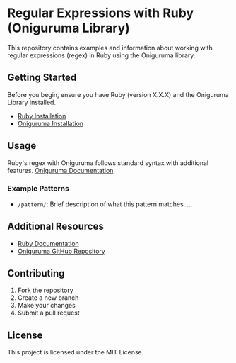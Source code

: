 # Regular Expressions with Ruby (Oniguruma Library)

This repository contains examples and information about working with regular expressions (regex) in Ruby using the Oniguruma library.

## Getting Started

Before you begin, ensure you have Ruby (version X.X.X) and the Oniguruma Library installed.

- [Ruby Installation](https://ruby-lang.org/en/documentation/installation)
- [Oniguruma Installation](https://github.com/kkos/oniguruma)

## Usage

Ruby's regex with Oniguruma follows standard syntax with additional features. [Oniguruma Documentation](https://link-to-oniguruma-docs.com)

### Example Patterns

- `/pattern/`: Brief description of what this pattern matches.
...

## Additional Resources

- [Ruby Documentation](https://ruby-doc.org/)
- [Oniguruma GitHub Repository](https://github.com/kkos/oniguruma)

## Contributing

1. Fork the repository
2. Create a new branch
3. Make your changes
4. Submit a pull request

## License

This project is licensed under the MIT License.
